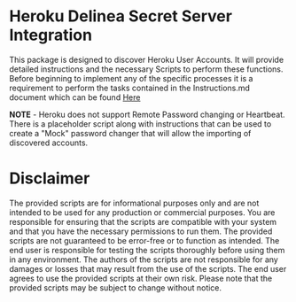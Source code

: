 # Heroku Delinea Secret Server Integration

  

This package is designed to discover Heroku User Accounts. It will provide detailed instructions and the necessary Scripts to perform these functions. Before beginning to implement any of the specific processes it is a requirement to perform the tasks contained in the Instructions.md document which can be found [Here](./Instructions.md)

**NOTE** - Heroku does not support Remote Password changing or Heartbeat. There is a placeholder script along with instructions that can be used to create a "Mock" password changer that will allow the importing of discovered accounts.  
  

# Disclaimer

  

The provided scripts are for informational purposes only and are not intended to be used for any production or commercial purposes. You are responsible for ensuring that the scripts are compatible with your system and that you have the necessary permissions to run them. The provided scripts are not guaranteed to be error-free or to function as intended. The end user is responsible for testing the scripts thoroughly before using them in any environment. The authors of the scripts are not responsible for any damages or losses that may result from the use of the scripts. The end user agrees to use the provided scripts at their own risk. Please note that the provided scripts may be subject to change without notice.